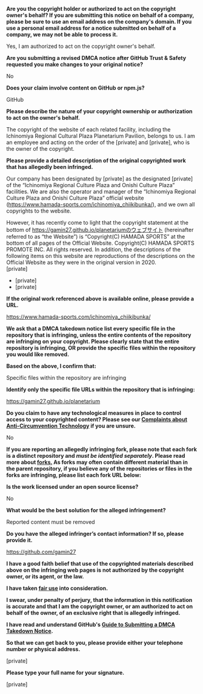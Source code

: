 **Are you the copyright holder or authorized to act on the copyright owner's behalf? If you are submitting this notice on behalf of a company, please be sure to use an email address on the company's domain. If you use a personal email address for a notice submitted on behalf of a company, we may not be able to process it.**

Yes, I am authorized to act on the copyright owner's behalf.

**Are you submitting a revised DMCA notice after GitHub Trust & Safety requested you make changes to your original notice?**

No

**Does your claim involve content on GitHub or npm.js?**

GitHub

**Please describe the nature of your copyright ownership or authorization to act on the owner's behalf.**

The copyright of the website of each related facility, including the Ichinomiya Regional Cultural Plaza Planetarium Pavilion, belongs to us. I am an employee and acting on the order of the [private] and [private], who is the owner of the copyright.

**Please provide a detailed description of the original copyrighted work that has allegedly been infringed.**

Our company has been designated by [private] as the designated [private] of the “Ichinomiya Regional Culture Plaza and Onishi Culture Plaza” facilities. We are also the operator and manager of the “Ichinomiya Regional Culture Plaza and Onishi Culture Plaza” official website (https://www.hamada-sports.com/ichinomiya_chiikibunka/), and we own all copyrights to the website.

However, it has recently come to light that the copyright statement at the bottom of https://gamin27.github.io/planetariumのウェブサイト (hereinafter referred to as “the Website”) is “Copyright(C) HAMADA SPORTS” at the bottom of all pages of the Official Website. Copyright(C) HAMADA SPORTS PROMOTE INC. All rights reserved.
In addition, the descriptions of the following items on this website are reproductions of the descriptions on the Official Website as they were in the original version in 2020.  
[private]   
- [private]  
- [private]  

**If the original work referenced above is available online, please provide a URL.**

https://www.hamada-sports.com/ichinomiya_chiikibunka/

**We ask that a DMCA takedown notice list every specific file in the repository that is infringing, unless the entire contents of the repository are infringing on your copyright. Please clearly state that the entire repository is infringing, OR provide the specific files within the repository you would like removed.**

**Based on the above, I confirm that:**

Specific files within the repository are infringing

**Identify only the specific file URLs within the repository that is infringing:**

https://gamin27.github.io/planetarium

**Do you claim to have any technological measures in place to control access to your copyrighted content? Please see our <a href="https://docs.github.com/articles/guide-to-submitting-a-dmca-takedown-notice#complaints-about-anti-circumvention-technology">Complaints about Anti-Circumvention Technology</a> if you are unsure.**

No

**If you are reporting an allegedly infringing fork, please note that each fork is a distinct repository and <i>must be identified separately</i>. Please read more about <a href="https://docs.github.com/articles/dmca-takedown-policy#b-what-about-forks-or-whats-a-fork">forks.</a> As forks may often contain different material than in the parent repository, if you believe any of the repositories or files in the forks are infringing, please list each fork URL below:**

**Is the work licensed under an open source license?**

No

**What would be the best solution for the alleged infringement?**

Reported content must be removed

**Do you have the alleged infringer’s contact information? If so, please provide it.**

https://github.com/gamin27

**I have a good faith belief that use of the copyrighted materials described above on the infringing web pages is not authorized by the copyright owner, or its agent, or the law.**

**I have taken <a href="https://www.lumendatabase.org/topics/22">fair use</a> into consideration.**

**I swear, under penalty of perjury, that the information in this notification is accurate and that I am the copyright owner, or am authorized to act on behalf of the owner, of an exclusive right that is allegedly infringed.**

**I have read and understand GitHub's <a href="https://docs.github.com/articles/guide-to-submitting-a-dmca-takedown-notice/">Guide to Submitting a DMCA Takedown Notice</a>.**

**So that we can get back to you, please provide either your telephone number or physical address.**

[private]

**Please type your full name for your signature.**

[private]
